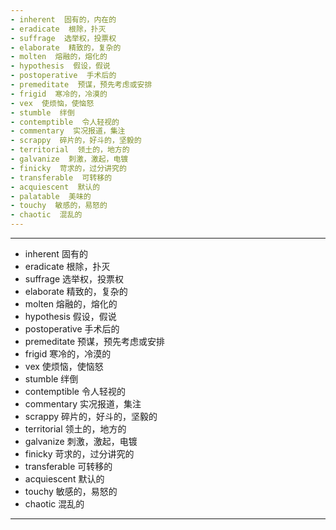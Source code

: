 ```yaml
---
- inherent  固有的，内在的
- eradicate  根除，扑灭
- suffrage  选举权，投票权
- elaborate  精致的，复杂的
- molten  熔融的，熔化的
- hypothesis  假设，假说
- postoperative  手术后的
- premeditate  预谋，预先考虑或安排
- frigid  寒冷的，冷漠的
- vex  使烦恼，使恼怒
- stumble  绊倒
- contemptible  令人轻视的
- commentary  实况报道，集注
- scrappy  碎片的，好斗的，坚毅的
- territorial  领土的，地方的
- galvanize  刺激，激起，电镀
- finicky  苛求的，过分讲究的
- transferable  可转移的
- acquiescent  默认的
- palatable  美味的
- touchy  敏感的，易怒的
- chaotic  混乱的
---
```


---
- inherent  固有的
- eradicate  根除，扑灭
- suffrage  选举权，投票权
- elaborate  精致的，复杂的
- molten  熔融的，熔化的
- hypothesis  假设，假说
- postoperative  手术后的
- premeditate  预谋，预先考虑或安排
- frigid  寒冷的，冷漠的
- vex  使烦恼，使恼怒
- stumble  绊倒
- contemptible  令人轻视的
- commentary  实况报道，集注
- scrappy  碎片的，好斗的，坚毅的
- territorial  领土的，地方的
- galvanize  刺激，激起，电镀
- finicky  苛求的，过分讲究的
- transferable  可转移的
- acquiescent  默认的
- touchy  敏感的，易怒的
- chaotic  混乱的
---